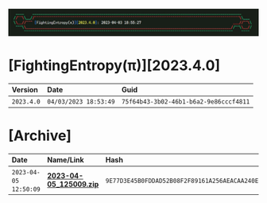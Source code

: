 ![label](https://github.com/mcc85s/FightingEntropy/blob/main/Version/2023.4.0/Docs/label.jpg)

# [FightingEntropy(π)][2023.4.0]
| Version    | Date                  | Guid                                   |
|:-----------|:----------------------|:---------------------------------------|
| `2023.4.0` | `04/03/2023 18:53:49` | `75f64b43-3b02-46b1-b6a2-9e86cccf4811` |

# [Archive]
| Date                | Name/Link                                                                                                                   | Hash                                                             |
|:--------------------|:----------------------------------------------------------------------------------------------------------------------------|:-----------------------------------------------------------------|
| `2023-04-05 12:50:09` | [**2023-04-05_125009.zip**](https://github.com/mcc85s/FightingEntropy/blob/main/Version/2023.4.0/Archive/2023-04-05_125009.zip) | `9E77D3E45B0FDDAD52B08F2F89161A256AEACAA240E4844ECE695710737B2525` |
